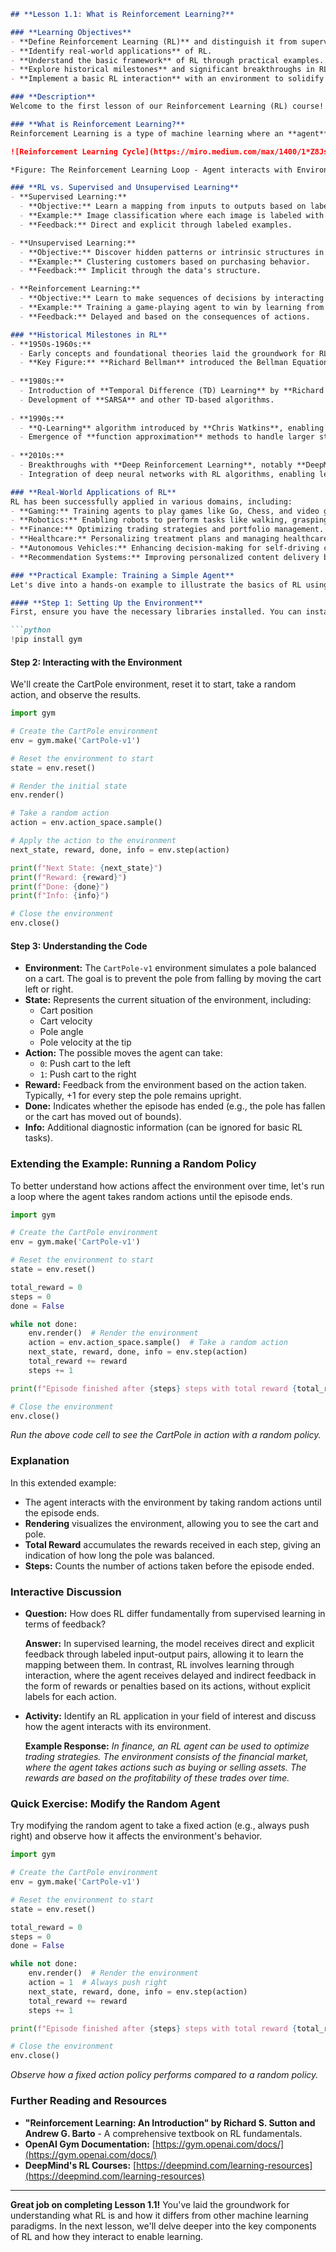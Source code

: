 ```markdown
## **Lesson 1.1: What is Reinforcement Learning?**

### **Learning Objectives**
- **Define Reinforcement Learning (RL)** and distinguish it from supervised and unsupervised learning.
- **Identify real-world applications** of RL.
- **Understand the basic framework** of RL through practical examples.
- **Explore historical milestones** and significant breakthroughs in RL.
- **Implement a basic RL interaction** with an environment to solidify understanding.

### **Description**
Welcome to the first lesson of our Reinforcement Learning (RL) course! In this session, we'll explore what RL is, how it differs from other machine learning paradigms, and where it can be effectively applied. We'll also delve into the history and key milestones that have shaped the field of RL. By the end of this lesson, you'll have a foundational understanding of RL and gain hands-on experience interacting with a simple RL environment.

### **What is Reinforcement Learning?**
Reinforcement Learning is a type of machine learning where an **agent** learns to make decisions by performing **actions** in an **environment** to achieve maximum cumulative **reward**. Unlike supervised learning, where the model learns from labeled data, RL relies on the agent's interactions with the environment to learn optimal behaviors.

![Reinforcement Learning Cycle](https://miro.medium.com/max/1400/1*Z8JsJcTiJfZjC8kFjz8agQ.png)

*Figure: The Reinforcement Learning Loop - Agent interacts with Environment, receives Reward and next State.*

### **RL vs. Supervised and Unsupervised Learning**
- **Supervised Learning:**
  - **Objective:** Learn a mapping from inputs to outputs based on labeled data.
  - **Example:** Image classification where each image is labeled with the correct category.
  - **Feedback:** Direct and explicit through labeled examples.

- **Unsupervised Learning:**
  - **Objective:** Discover hidden patterns or intrinsic structures in input data without labeled responses.
  - **Example:** Clustering customers based on purchasing behavior.
  - **Feedback:** Implicit through the data's structure.

- **Reinforcement Learning:**
  - **Objective:** Learn to make sequences of decisions by interacting with an environment to maximize cumulative rewards.
  - **Example:** Training a game-playing agent to win by learning from gameplay outcomes.
  - **Feedback:** Delayed and based on the consequences of actions.

### **Historical Milestones in RL**
- **1950s-1960s:** 
  - Early concepts and foundational theories laid the groundwork for RL.
  - **Key Figure:** **Richard Bellman** introduced the Bellman Equation, a cornerstone of RL.
  
- **1980s:** 
  - Introduction of **Temporal Difference (TD) Learning** by **Richard Sutton**.
  - Development of **SARSA** and other TD-based algorithms.
  
- **1990s:** 
  - **Q-Learning** algorithm introduced by **Chris Watkins**, enabling agents to learn optimal policies without a model of the environment.
  - Emergence of **function approximation** methods to handle larger state spaces.
  
- **2010s:** 
  - Breakthroughs with **Deep Reinforcement Learning**, notably **DeepMind's AlphaGo** defeating the world champion in Go.
  - Integration of deep neural networks with RL algorithms, enabling learning in complex environments.

### **Real-World Applications of RL**
RL has been successfully applied in various domains, including:
- **Gaming:** Training agents to play games like Go, Chess, and video games (e.g., AlphaGo, OpenAI Five).
- **Robotics:** Enabling robots to perform tasks like walking, grasping, and navigation.
- **Finance:** Optimizing trading strategies and portfolio management.
- **Healthcare:** Personalizing treatment plans and managing healthcare resources.
- **Autonomous Vehicles:** Enhancing decision-making for self-driving cars.
- **Recommendation Systems:** Improving personalized content delivery based on user interactions.

### **Practical Example: Training a Simple Agent**
Let's dive into a hands-on example to illustrate the basics of RL using OpenAI Gym's **CartPole** environment. We'll create a simple agent that takes random actions to interact with the environment.

#### **Step 1: Setting Up the Environment**
First, ensure you have the necessary libraries installed. You can install OpenAI Gym using pip if you haven't already:

```python
!pip install gym
```

#### **Step 2: Interacting with the Environment**
We'll create the CartPole environment, reset it to start, take a random action, and observe the results.

```python
import gym

# Create the CartPole environment
env = gym.make('CartPole-v1')

# Reset the environment to start
state = env.reset()

# Render the initial state
env.render()

# Take a random action
action = env.action_space.sample()

# Apply the action to the environment
next_state, reward, done, info = env.step(action)

print(f"Next State: {next_state}")
print(f"Reward: {reward}")
print(f"Done: {done}")
print(f"Info: {info}")

# Close the environment
env.close()
```

#### **Step 3: Understanding the Code**
- **Environment:** The `CartPole-v1` environment simulates a pole balanced on a cart. The goal is to prevent the pole from falling by moving the cart left or right.
- **State:** Represents the current situation of the environment, including:
  - Cart position
  - Cart velocity
  - Pole angle
  - Pole velocity at the tip
- **Action:** The possible moves the agent can take:
  - `0`: Push cart to the left
  - `1`: Push cart to the right
- **Reward:** Feedback from the environment based on the action taken. Typically, +1 for every step the pole remains upright.
- **Done:** Indicates whether the episode has ended (e.g., the pole has fallen or the cart has moved out of bounds).
- **Info:** Additional diagnostic information (can be ignored for basic RL tasks).

### **Extending the Example: Running a Random Policy**
To better understand how actions affect the environment over time, let's run a loop where the agent takes random actions until the episode ends.

```python
import gym

# Create the CartPole environment
env = gym.make('CartPole-v1')

# Reset the environment to start
state = env.reset()

total_reward = 0
steps = 0
done = False

while not done:
    env.render()  # Render the environment
    action = env.action_space.sample()  # Take a random action
    next_state, reward, done, info = env.step(action)
    total_reward += reward
    steps += 1

print(f"Episode finished after {steps} steps with total reward {total_reward}")

# Close the environment
env.close()
```

*Run the above code cell to see the CartPole in action with a random policy.*

### **Explanation**
In this extended example:
- The agent interacts with the environment by taking random actions until the episode ends.
- **Rendering** visualizes the environment, allowing you to see the cart and pole.
- **Total Reward** accumulates the rewards received in each step, giving an indication of how long the pole was balanced.
- **Steps:** Counts the number of actions taken before the episode ended.

### **Interactive Discussion**
- **Question:** How does RL differ fundamentally from supervised learning in terms of feedback?
  
  **Answer:** In supervised learning, the model receives direct and explicit feedback through labeled input-output pairs, allowing it to learn the mapping between them. In contrast, RL involves learning through interaction, where the agent receives delayed and indirect feedback in the form of rewards or penalties based on its actions, without explicit labels for each action.

- **Activity:** Identify an RL application in your field of interest and discuss how the agent interacts with its environment.
  
  **Example Response:** *In finance, an RL agent can be used to optimize trading strategies. The environment consists of the financial market, where the agent takes actions such as buying or selling assets. The rewards are based on the profitability of these trades over time.*

### **Quick Exercise: Modify the Random Agent**
Try modifying the random agent to take a fixed action (e.g., always push right) and observe how it affects the environment's behavior.

```python
import gym

# Create the CartPole environment
env = gym.make('CartPole-v1')

# Reset the environment to start
state = env.reset()

total_reward = 0
steps = 0
done = False

while not done:
    env.render()  # Render the environment
    action = 1  # Always push right
    next_state, reward, done, info = env.step(action)
    total_reward += reward
    steps += 1

print(f"Episode finished after {steps} steps with total reward {total_reward}")

# Close the environment
env.close()
```

*Observe how a fixed action policy performs compared to a random policy.*

### **Further Reading and Resources**
- **"Reinforcement Learning: An Introduction" by Richard S. Sutton and Andrew G. Barto** - A comprehensive textbook on RL fundamentals.
- **OpenAI Gym Documentation:** [https://gym.openai.com/docs/](https://gym.openai.com/docs/)
- **DeepMind's RL Courses:** [https://deepmind.com/learning-resources](https://deepmind.com/learning-resources)

---

**Great job on completing Lesson 1.1!** You've laid the groundwork for understanding what RL is and how it differs from other machine learning paradigms. In the next lesson, we'll delve deeper into the key components of RL and how they interact to enable learning.

```